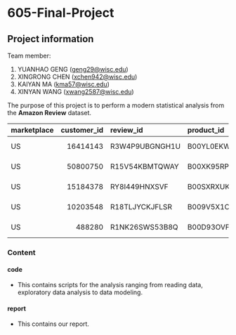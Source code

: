 # 605-Final-Project
## Project information

Team member:
1. YUANHAO GENG (geng29@wisc.edu)
2. XINGRONG CHEN (xchen942@wisc.edu)
3. KAIYAN MA (kma57@wisc.edu)
4. XINYAN WANG (xwang2587@wisc.edu)

The purpose of this project is to perform a modern statistical analysis from the **Amazon Review** dataset. 

| marketplace   |   customer_id | review_id      | product_id   |   product_parent | product_category   |   star_rating |   helpful_votes |   total_votes | vine   | verified_purchase   | review_headline           | review_date   |
|:--------------|--------------:|:---------------|:-------------|-----------------:|:-------------------|--------------:|----------------:|--------------:|:-------|:--------------------|:--------------------------|:--------------|
| US            |      16414143 | R3W4P9UBGNGH1U | B00YL0EKWE   |        852431543 | Wireless           |             2 |               1 |             3 | N      | Y                   | Looks good, functions meh | 2015-08-31    |
| US            |      50800750 | R15V54KBMTQWAY | B00XK95RPQ   |        516894650 | Wireless           |             4 |               0 |             0 | N      | N                   | A fun little gadget       | 2015-08-31    |
| US            |      15184378 | RY8I449HNXSVF  | B00SXRXUKO   |        984297154 | Wireless           |             5 |               0 |             0 | N      | Y                   | Five Stars                | 2015-08-31    |
| US            |      10203548 | R18TLJYCKJFLSR | B009V5X1CE   |        279912704 | Wireless           |             5 |               0 |             0 | N      | Y                   | Great charger             | 2015-08-31    |
| US            |        488280 | R1NK26SWS53B8Q | B00D93OVF0   |        662791300 | Wireless           |             5 |               0 |             0 | N      | Y                   | Five Stars                | 2015-08-31    |
### Content

#### code
- This contains scripts for the analysis ranging from reading data, exploratory data analysis to data modeling.

#### report
- This contains our report.
